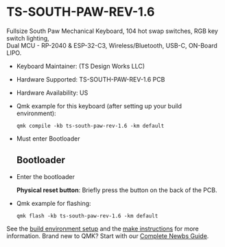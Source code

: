 # TS-SOUTH-PAW-REV-1.6
Fullsize South Paw Mechanical Keyboard,
104 hot swap switches,
RGB key switch lighting,  
Dual MCU - RP-2040 & ESP-32-C3,
Wireless/Bluetooth,
USB-C,
ON-Board LIPO.

* Keyboard Maintainer: (TS Design Works LLC)
* Hardware Supported: TS-SOUTH-PAW-REV-1.6 PCB
* Hardware Availability: US

* Qmk example for this keyboard (after setting up your build environment):

      qmk compile -kb ts-south-paw-rev-1.6 -km default
    
* Must enter Bootloader
    
    ## Bootloader

* Enter the bootloader 

   **Physical reset button**: Briefly press the button on the back of the PCB.

* Qmk example for flashing:

      qmk flash -kb ts-south-paw-rev-1.6 -km default


See the [build environment setup](https://docs.qmk.fm/#/getting_started_build_tools) and the [make instructions](https://docs.qmk.fm/#/getting_started_make_guide) for more information. Brand new to QMK? Start with our [Complete Newbs Guide](https://docs.qmk.fm/#/newbs).
